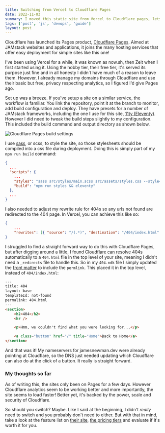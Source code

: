 ```yaml
---
title: Switching from Vercel to Cloudflare Pages
date: 2022-11-03
summary: I moved this static site from Vercel to Cloudflare pages, lets talk through the process.
tags: ['post', 'js', 'devops', 'guide']
layout: post
---
```


Cloudflare has launched its Pages product, [Cloudflare Pages](https://pages.cloudflare.com/). Aimed at JAMstack websites and applications, it joins the many hosting services that offer easy deployment for simple sites like this one! 

I've been using Vercel for a while, it was known as now.sh, then Zeit when I first started using it. Using the hobby tier, their free tier, it's served its purpose just fine and in all honesty I didn't have much of a reason to leave them. However, I already manage my domains through Cloudflare and use their basic but free, privacy respecting analytics, so I figured I'd give Pages ago.

Set up was a breeze. If you've setup a site on a similar service, the workflow is familiar. You link the repository, point it at the branch to monitor, add build configuration and deploy. They have presets for a number of JAMstack frameworks, including the one I use for this site, [11ty (Eleventy)](https://www.11ty.dev/). However I did need to tweak the build steps slightly to my configuration. This included the build command and output directory as shown below.

![Cloudflare Pages build settings](https://res.cloudinary.com/jam3sn/image/upload/c_scale,w_800/v1667498720/Cloudflare%20Pages%20build%20settings.png)

I use [sass](https://sass-lang.com/), or scss, to style the site, so those stylesheets should be compiled into a css file during deployment. Doing this is simply part of my `npm run build` command:
```json
{
  ...
  "scripts": {
    ...
    "styles": "sass src/styles/main.scss src/assets/styles.css --style=compressed --no-source-map",
    "build": "npm run styles && eleventy"
  },
  ...
}
```

I also needed to adjust my rewrite rule for 404s so any urls not found are redirected to the 404 page. In Vercel, you can achieve this like so:
```json
{
    ...
    "rewrites": [{ "source": "/(.*)", "destination": "/404/index.html" }]
}
```
I struggled to find a straight forward way to do this with Cloudflare Pages, but after digging around a little, I found [Cloudflare can resolve 404s](https://developers.cloudflare.com/pages/platform/serving-pages/#not-found-behavior) automatically to a `404.html` file in the top level of your site, meaning I didn't need a `_redirects` file to handle this. So in my `404.ndk` file I simply updated the [front matter](https://www.11ty.dev/docs/data-frontmatter/) to include the `permlink`. This placed it in the top level, instead of `404/index.html`:
```html
---
title: 404
layout: base
templateId: not-found
permalink: 404.html
---
<section>
    <h2>404</h2>
    <hr />

    <p>Hmm, we couldn't find what you were looking for...</p>

    <a class="button" href="/" title="Home">Back to Home</a>
</section>
```

And that was it! My nameservers for jamesnewman.dev were already pointing at Cloudflare, so the DNS just needed updating which Cloudflare can also do at the click of a button. It really is straight forward.

### My thoughts so far
 
As of writing this, the sites only been on Pages for a few days. However Cloudflare analytics seem to be working better and more importantly, the site seems to load faster! Better yet, it's backed by the power, scale and security of Cloudflare.

So should you switch? Maybe. Like I said at the beginning, I didn't _really_ need to switch and you probably don't need to either. But with that in mind, take a look at the feature list on [their site](https://pages.cloudflare.com/), [the pricing tiers](https://pages.cloudflare.com/#pricing) and evaluate if it's worth it for you.
